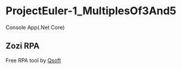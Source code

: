 # ProjectEuler-1_MultiplesOf3And5
Console App(.Net Core)
## Zozi RPA 
Free RPA tool by [Qsoft](https://www.qsoft.com.tr)
